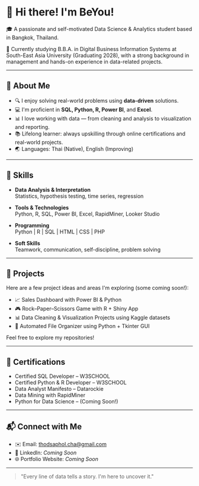 # 👋 Hi there! I'm BeYou!

🎓 A passionate and self-motivated Data Science & Analytics student based in Bangkok, Thailand.

🌱 Currently studying B.B.A. in Digital Business Information Systems at South-East Asia University (Graduating 2028), with a strong background in management and hands-on experience in data-related projects.

---

## 🧠 About Me

- 🔍 I enjoy solving real-world problems using **data-driven** solutions.
- 💻 I'm proficient in **SQL, Python, R, Power BI**, and **Excel**.
- 📊 I love working with data — from cleaning and analysis to visualization and reporting.
- 📚 Lifelong learner: always upskilling through online certifications and real-world projects.
- 🌏 Languages: Thai (Native), English (Improving)

---

## 🔧 Skills

- **Data Analysis & Interpretation**  
  Statistics, hypothesis testing, time series, regression

- **Tools & Technologies**  
  Python, R, SQL, Power BI, Excel, RapidMiner, Looker Studio

- **Programming**  
  Python | R | SQL | HTML | CSS | PHP

- **Soft Skills**  
  Teamwork, communication, self-discipline, problem solving

---

## 📁 Projects

Here are a few project ideas and areas I'm exploring (some coming soon!):

- 📈 Sales Dashboard with Power BI & Python
- 🎮 Rock–Paper–Scissors Game with R + Shiny App
- 📊 Data Cleaning & Visualization Projects using Kaggle datasets
- 📁 Automated File Organizer using Python + Tkinter GUI

Feel free to explore my repositories!

---

## 📜 Certifications

- Certified SQL Developer – W3SCHOOL
- Certified Python & R Developer – W3SCHOOL
- Data Analyst Manifesto – Datarockie
- Data Mining with RapidMiner
- Python for Data Science – (Coming Soon!)

---

## 📬 Connect with Me

- ✉️ Email: [thodsaphol.cha@gmail.com](mailto:thodsaphol.cha@gmail.com)
- 💼 LinkedIn: *Coming Soon*
- 🌐 Portfolio Website: *Coming Soon*

---

> "Every line of data tells a story. I'm here to uncover it."
